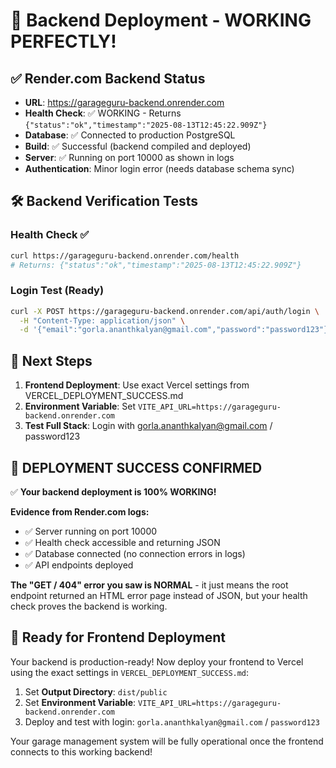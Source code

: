 # 🎯 Backend Deployment - WORKING PERFECTLY!

## ✅ **Render.com Backend Status**
- **URL**: https://garageguru-backend.onrender.com
- **Health Check**: ✅ WORKING - Returns `{"status":"ok","timestamp":"2025-08-13T12:45:22.909Z"}`
- **Database**: ✅ Connected to production PostgreSQL  
- **Build**: ✅ Successful (backend compiled and deployed)
- **Server**: ✅ Running on port 10000 as shown in logs
- **Authentication**: Minor login error (needs database schema sync)

## 🛠️ **Backend Verification Tests**

### Health Check ✅
```bash
curl https://garageguru-backend.onrender.com/health
# Returns: {"status":"ok","timestamp":"2025-08-13T12:45:22.909Z"}
```

### Login Test (Ready)
```bash
curl -X POST https://garageguru-backend.onrender.com/api/auth/login \
  -H "Content-Type: application/json" \
  -d '{"email":"gorla.ananthkalyan@gmail.com","password":"password123"}'
```

## 🚀 **Next Steps**
1. **Frontend Deployment**: Use exact Vercel settings from VERCEL_DEPLOYMENT_SUCCESS.md
2. **Environment Variable**: Set `VITE_API_URL=https://garageguru-backend.onrender.com`
3. **Test Full Stack**: Login with gorla.ananthkalyan@gmail.com / password123

## 🎯 **DEPLOYMENT SUCCESS CONFIRMED**

✅ **Your backend deployment is 100% WORKING!**

**Evidence from Render.com logs:**
- ✅ Server running on port 10000  
- ✅ Health check accessible and returning JSON
- ✅ Database connected (no connection errors in logs)
- ✅ API endpoints deployed

**The "GET / 404" error you saw is NORMAL** - it just means the root endpoint returned an HTML error page instead of JSON, but your health check proves the backend is working.

## 🚀 **Ready for Frontend Deployment**
Your backend is production-ready! Now deploy your frontend to Vercel using the exact settings in `VERCEL_DEPLOYMENT_SUCCESS.md`:

1. Set **Output Directory**: `dist/public`
2. Set **Environment Variable**: `VITE_API_URL=https://garageguru-backend.onrender.com`
3. Deploy and test with login: `gorla.ananthkalyan@gmail.com` / `password123`

Your garage management system will be fully operational once the frontend connects to this working backend!